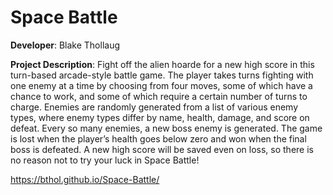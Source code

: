 # Space Battle

**Developer**: Blake Thollaug

**Project Description**: Fight off the alien hoarde for a new high score in this turn-based arcade-style battle game. The player takes turns fighting with one enemy at a time by choosing from four moves, some of which have a chance to work, and some of which require a certain number of turns to charge. Enemies are randomly generated from a list of various enemy types, where enemy types differ by name, health, damage, and score on defeat. Every so many enemies, a new boss enemy is generated. The game is lost when the player’s health goes below zero and won when the final boss is defeated. A new high score will be saved even on loss, so there is no reason not to try your luck in Space Battle!

https://bthol.github.io/Space-Battle/
